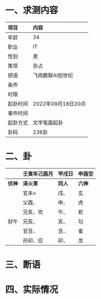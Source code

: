 # 一、求测内容
|项目|内容|
|:-|:-|
|年龄|34|
|职业|IT|
|性别|男|
|策项|杂占|
|钥语|飞扬数联AI创世纪|
|条件||
|时限||
|起卦时间|2022年09月18日20点|
|事件时间||
|起卦方式|文字笔画起卦|
|卦码|236卦|

# 二、卦
||壬寅年己酉月|甲戌日|申酉空|
|:-|:-|:-|:-|
|**伏神**|**泽火革**|**同人**|**六神**|
||官未×|戌、|玄|
||父酉、|申、|虎|
||兄亥、坎|午、|蛇|
|财午|兄亥、|亥、|勾|
||官丑..|丑..|雀|
||孙卯、应|卯、|龙|


# 三、断语

# 四、实际情况